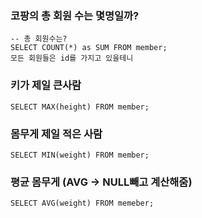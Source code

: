 ### 코팡의 총 회원 수는 몇명일까?
```
-- 총 회원수는?
SELECT COUNT(*) as SUM FROM member;
모든 회원들은 id를 가지고 있을테니 
```
### 키가 제일 큰사람
```
SELECT MAX(height) FROM member;
```

### 몸무게 제일 적은 사람
```
SELECT MIN(weight) FROM member;
```

### 평균 몸무게 (AVG -> NULL빼고 계산해줌)

```
SELECT AVG(weight) FROM memeber;
```

